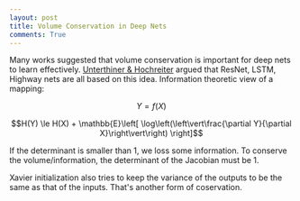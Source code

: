 ```yaml
---
layout: post
title: Volume Conservation in Deep Nets
comments: True
---
```


Many works suggested that volume conservation is important for deep nets to learn effectively. 
[Unterthiner & Hochreiter](https://openreview.net/forum?id=ROVmN8wyOSvnM0J1IpNm "Understanding Very Deep Networks via Volume Conservation. Thomas Unterthiner & Sepp Hochreiter") argued that ResNet, LSTM, Highway nets are all based on this idea. 
Information theoretic view of a mapping:

$$Y = f(X)$$

$$H(Y) \le H(X) + \mathbb{E}\left[ \log\left(\left\vert\frac{\partial Y}{\partial X}\right\vert\right) \right]$$

If the determinant is smaller than 1, we loss some information. 
To conserve the volume/information, the determinant of the Jacobian must be 1.

Xavier initialization also tries to keep the variance of the outputs to be the same as that of the inputs. That's another form of coservation.




